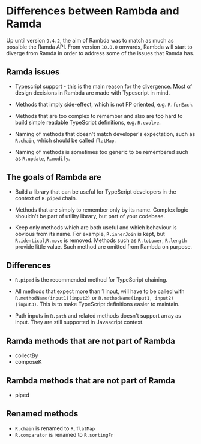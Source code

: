 # Differences between Rambda and Ramda

Up until version `9.4.2`, the aim of Rambda was to match as much as possible the Ramda API.
From version `10.0.0` onwards, Rambda will start to diverge from Ramda in order to address some of the issues that Ramda has.

## Ramda issues

- Typescript support - this is the main reason for the divergence. Most of design decisions in Rambda are made with Typescript in mind.

- Methods that imply side-effect, which is not FP oriented, e.g. `R.forEach`.

- Methods that are too complex to remember and also are too hard to build simple readable TypeScript definitions, e.g. `R.evolve`.

- Naming of methods that doesn't match developer's expectation, such as `R.chain`, which should be called `flatMap`.

- Naming of methods is sometimes too generic to be remembered such as `R.update`, `R.modify`.

## The goals of Rambda are

- Build a library that can be useful for TypeScript developers in the context of `R.piped` chain.

- Methods that are simply to remember only by its name. Complex logic shouldn't be part of utility library, but part of your codebase.

- Keep only methods which are both useful and which behaviour is obvious from its name. For example, `R.innerJoin` is kept, but `R.identical`,`R.move` is removed. Methods such as `R.toLower`, `R.length` provide little value. Such method are omitted from Rambda on purpose.

## Differences

- `R.piped` is the recommended method for TypeScript chaining.

- All methods that expect more than 1 input, will have to be called with `R.methodName(input1)(input2)` or `R.methodName(input1, input2)(input3)`. This is to make TypeScript definitions easier to maintain.

- Path inputs in `R.path` and related methods doesn't support array as input. They are still supported in Javascript context.

## Ramda methods that are not part of Rambda

- collectBy
- composeK

## Rambda methods that are not part of Ramda

- piped

## Renamed methods

- `R.chain` is renamed to `R.flatMap`
- `R.comparator` is renamed to `R.sortingFn`